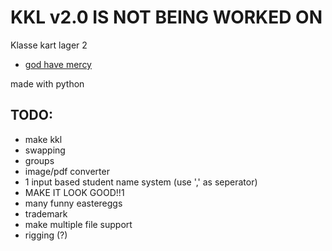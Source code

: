 # KKL v2.0 IS NOT BEING WORKED ON
 Klasse kart lager 2
- [god have mercy](https://www.tiny.cc/allahisbig)

made with python  

## TODO:
- make kkl  
- swapping  
- groups  
- image/pdf converter  
- 1 input based student name system (use ',' as seperator)  
- MAKE IT LOOK GOOD!!1  
- many funny eastereggs  
- trademark  
- make multiple file support  
- rigging (?)  
